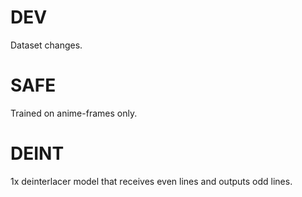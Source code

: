 # DEV
Dataset changes.

# SAFE
Trained on anime-frames only.

# DEINT
1x deinterlacer model that receives even lines and outputs odd lines.
